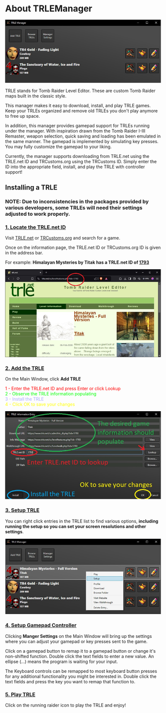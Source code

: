 # About TRLEManager
![TRLEManager Main Window](images/mainwindow.jpg)

TRLE stands for Tomb Raider Level Editor. These are custom Tomb Raider maps built in the classic style.

This manager makes it easy to download, install, and play TRLE games. Keep your TRLEs organized and remove old TRLEs you don't play anymore to free up space.

In addition, this manager provides gamepad support for TRLEs running under the manager. With inspiration drawn from the Tomb Raider I-III Remaster, weapon selection, quick saving and loading has been emulated in the same manner. The gamepad is implemented by simulating key presses. You may fully customize the gamepad to your liking.

Currently, the manager supports downloading from TRLE.net using the TRLE.net ID and TRCustoms.org using the TRCustoms ID. Simply enter the ID into the appropriate field, install, and play the TRLE with controller support!

## Installing a TRLE

### NOTE: Due to inconsistencies in the packages provided by various developers, some TRLEs will need their settings adjusted to work properly.

### <ins>1. Locate the TRLE.net ID</ins>

Visit [TRLE.net](https://trle.net) or [TRCustoms.org](https://trcustoms.org) and search for a game.

Once on the information page, the TRLE.net ID or TRCustoms.org ID is given in the address bar.

For example: **Himalayan Mysteries by Titak has a TRLE.net ID of <ins>1793</ins>**

![TRLE.net example](images/trlenet.jpg)

### <ins>2. Add the TRLE</ins>

On the Main Window, click **Add TRLE**

<font color="#FF0000">1 - Enter the TRLE.net ID and press Enter or click Lookup</font>  
<font color="#00FF00">2 - Observe the TRLE information populating</font>  
<font color="#AAAAFF">3 - Install the TRLE</font>  
<font color="#FFFF00">4 - Click OK to save your changes</font>  

![Information Entry](images/Information%20Entry.jpg)

### <ins>3. Setup TRLE</ins>

You can right click entries in the TRLE list to find various options, **including running the setup so you can set your screen resolutions and other settings**.

![Right click TRLE entries in the main window to bring up a context menu, including an option to setup the TRLE](images/mainwindow2.jpg)

### <ins>4. Setup Gamepad Controller</ins>

Clicking **Manger Settings** on the Main Window will bring up the settings where you can adjust your gamepad or key presses sent to the game.

Click on a gamepad button to remap it to a gamepad button or change it's non-shifted function. Double click the text fields to enter a new value. An ellipse (...) means the program is waiting for your input.

The Keyboard controls can be remapped to most keyboard button presses for any additional functionality you might be interested in. Double click the text fields and press the key you want to remap that function to.


### <ins>5. Play TRLE</ins>

Click on the running raider icon to play the TRLE and enjoy! 